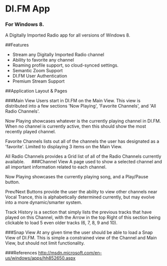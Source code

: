 # DI.FM App
### For Windows 8.
A Digitally Imported Radio app for all versions of Windows 8. 

##Features
- Stream any Digitally Imported Radio channel
- Ability to favorite any channel
- Roaming profile support, so cloud-synced settings.
- Semantic Zoom Support
- DI.FM User Authentication
- Premium Stream Support
 
##Application Layout & Pages

###Main View
Users start in DI.FM on the Main View. This view is distributed into a few sections 'Now Playing', 'Favorite Channels', and 'All Radio Channels'.
 
Now Playing showcases whatever is the currently playing channel in DI.FM. When no channel is currently active, then this should show the most recently played channel.

Favorite Channels lists out all of the channels the user has designated as a 'favorite'. Limited to displaying 3 items on the Main View.

All Radio Channels provides a Grid list of all of the Radio Channels currently available.
 
###Channel View
A page used to show a selected channel and all important information related to each channel.
 
Now Playing showcases the currently playing song, and a Play/Pause button.

Prev/Next Buttons provide the user the ability to view other channels near Vocal Trance, this is alphabetically determined currently, but may evolve into a more dynamic/smarter system.

Track History is a section that simply lists the previous tracks that have played on this Channel, with the Arrow in the top Right of this section being clickable to load 5 even older tracks (6, 7, 8, 9 and 10).
 
###Snap View
At any given time the user should be able to load a Snap View of DI.FM. This is simple a constrained view of the Channel and Main View, but should not limit functionality.

###References
http://msdn.microsoft.com/en-us/windows/apps/hh852650.aspx

